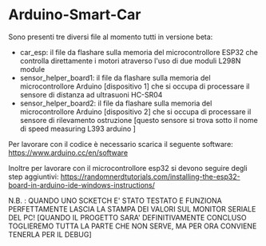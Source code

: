 # Arduino-Smart-Car

Sono presenti tre diversi file al momento tutti in versione beta:

- car_esp: il file da flashare sulla memoria del microcontrollore ESP32 che controlla direttamente i motori atraverso l'uso di due moduli L298N module
- sensor_helper_board1: il file da flashare sulla memoria del microcontrollore Arduino [dispositivo 1] che si occupa di processare il sensore di distanza ad ultrasuoni HC-SR04
- sensor_helper_board2: il file da flashare sulla memoria del microcontrollore Arduino [dispositivo 2] che si occupa di processare il sensore di rilevamento ostruzione 
                        [questo sensore si trova sotto il nome di speed measuring L393 arduino ]
                        
Per lavorare con il codice è necessario scarica il seguente software:
https://www.arduino.cc/en/software

Inoltre per lavorare con il microcontrollore esp32 si devono seguire degli step aggiuntivi:
https://randomnerdtutorials.com/installing-the-esp32-board-in-arduino-ide-windows-instructions/

N.B. : QUANDO UNO SCKETCH E' STATO TESTATO E FUNZIONA PERFETTAMENTE LASCIA LA STAMPA DEI VALORI SUL MONITOR SERIALE DEL PC! [QUANDO IL PROGETTO SARA' DEFINITIVAMENTE CONCLUSO
TOGLIEREMO TUTTA LA PARTE CHE NON SERVE, MA PER ORA CONVIENE TENERLA PER IL DEBUG]
